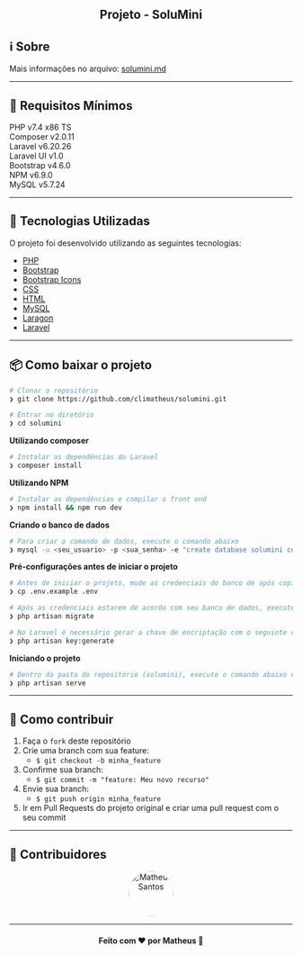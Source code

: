 <h2 align="center">Projeto - SoluMini</h2>


## :information_source: Sobre

Mais informações no arquivo: [solumini.md](https://github.com/climatheus/solumini/blob/main/solumini.md)

---

## :seedling: Requisitos Mínimos

PHP v7.4 x86 TS<br>
Composer v2.0.11<br>
Laravel v6.20.26<br>
Laravel UI v1.0<br>
Bootstrap v4.6.0<br>
NPM v6.9.0<br>
MySQL v5.7.24<br>

---

## :rocket: Tecnologias Utilizadas 

O projeto foi desenvolvido utilizando as seguintes tecnologias:

- [PHP](https://www.php.net/)
- [Bootstrap](https://getbootstrap.com)
- [Bootstrap Icons](https://icons.getbootstrap.com/)
- [CSS](https://www.w3schools.com/css/)
- [HTML](https://developer.mozilla.org/pt-BR/docs/Web/HTML)
- [MySQL](https://www.mysql.com/)
- [Laragon](https://laragon.org/)
- [Laravel](https://laravel.com/)

---

## :package: Como baixar o projeto

```bash
# Clonar o repositório
❯ git clone https://github.com/climatheus/solumini.git

# Entrar no diretório
❯ cd solumini
```

**Utilizando composer**

```bash
# Instalar as dependências do Laravel
❯ composer install
```
**Utilizando NPM**

```bash
# Instalar as dependências e compilar o front end
❯ npm install && npm run dev
```

**Criando o banco de dados**
```bash
# Para criar o comando de dados, execute o comando abaixo
❯ mysql -u <seu_usuario> -p <sua_senha> -e "create database solumini collate utf8_general_ci;"
```

**Pré-configurações antes de iniciar o projeto**
```bash
# Antes de iniciar o projeto, mude as credenciais do banco de após copiar 
❯ cp .env.example .env

# Após as credenciais estarem de acordo com seu banco de dados, execute as migrations para a criação das tabelas
❯ php artisan migrate

# No Laravel é necessário gerar a chave de encriptação com o seguinte comando
❯ php artisan key:generate
```

**Iniciando o projeto**
```bash
# Dentro da pasta do repositório (solumini), execute o comando abaixo e abra o endereço em seu navegador
❯ php artisan serve
```

---

## :link: Como contribuir

1. Faça o `fork` deste repositório
2. Crie uma branch com sua feature:
   - `$ git checkout -b minha_feature`
3. Confirme sua branch:
   - `$ git commit -m "feature: Meu novo recurso"`
4. Envie sua branch:
   - `$ git push origin minha_feature`
5. Ir em Pull Requests do projeto original e criar uma pull request com o seu commit

---

## :busts_in_silhouette: Contribuidores

 <p align="center">
  <a>
   <a href="https://github.com/climatheus">
    <img src="https://avatars.githubusercontent.com/u/46012263?v=4" title="Matheus Santos" width="80" height="80" style="border-radius: 40px">
  </a>
</p>

---

<h4 align="center">
  Feito com ❤️ por Matheus 👋️
</h4>
